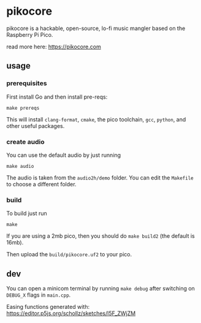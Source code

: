 # pikocore


pikocore is a hackable, open-source, lo-fi music mangler based on the Raspberry Pi Pico.

read more here: https://pikocore.com


## usage

### prerequisites

First install Go and then install pre-reqs:

```
make prereqs
```

This will install `clang-format`, `cmake`, the pico toolchain, `gcc`, `python`, and other useful packages.

### create audio

You can use the default audio by just running

```
make audio
```

The audio is taken from the `audio2h/demo` folder. You can edit the `Makefile` to choose a different folder.

### build

To build just run

```
make
```

If you are using a 2mb pico, then you should do `make build2` (the default is 16mb).

Then upload the `build/pikocore.uf2` to your pico.

## dev

You can open a minicom terminal by running `make debug` after switching on `DEBUG_X` flags in `main.cpp`.

Easing functions generated with: https://editor.p5js.org/schollz/sketches/l5F_ZWjZM

